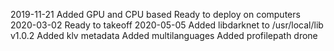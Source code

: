 2019-11-21
    Added GPU and CPU based 
    Ready to deploy on computers 
2020-03-02
    Ready to takeoff
2020-05-05
    Added libdarknet to /usr/local/lib
v1.0.2
    Added klv metadata
    Added multilanguages
    Added profilepath drone
